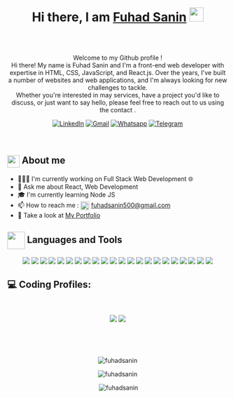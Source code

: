 <div align="center">
    <h1>Hi there, I am <a href="https://aromalsanthosh.com" target="_blank">Fuhad Sanin</a> <img
            src="https://media.giphy.com/media/hvRJCLFzcasrR4ia7z/giphy.gif" width="32"></h1>
    <br/><br/>
    <p>Welcome to my Github profile !<br />
Hi there! My name is Fuhad Sanin and I'm a front-end web developer with expertise in HTML, CSS, JavaScript, and React.js. Over the years, I've built a number of websites and web applications, and I'm always looking for new challenges to tackle. <br/>
      Whether you're interested in may services, have a project you'd like to discuss, or just want to say hello, please feel free to reach out to us using the contact .
 </p>
        <div>
<!--             <a href="https://twitter.com/fuhad500" target="_blank"><img alt="Twitter"
                    src="https://img.shields.io/badge/twitter-%231DA1F2.svg?&style=for-the-badge&logo=twitter&logoColor=white" /></a> -->
            <a href="https://www.linkedin.com/in/fuhad-sanin-b469a3217/" target="_blank"><img alt="LinkedIn"
                    src="https://img.shields.io/badge/linkedin-%230077B5.svg?&style=for-the-badge&logo=linkedin&logoColor=white" /></a>
            <a href="mailto:fuhadsanin500@gmail.com" target="_blank"><img alt="Gmail"
                    src="https://img.shields.io/badge/-Gmail-D14836?style=for-the-badge&logo=Gmail&logoColor=white" /></a>
            <a href="https://wa.me/918547635528/" target="_blank"><img alt="Whatsapp"
                    src="https://img.shields.io/badge/WhatsApp-25D366?style=for-the-badge&logo=whatsapp&logoColor=white" /></a>
            <a href="https://t.me/fuhadsanin"><img alt="Telegram"
                    src="https://img.shields.io/badge/telegram-%232CA5E0.svg?&style=for-the-badge&logo=telegram&logoColor=white"></a><br>
                    <img src="https://img.shields.io/badge/Blogger-FF5722?style=for-the-badge&logo=blogger&logoColor=white" alt="">
                    <a href=""></a>
                    <a href=""><img src="https://img.shields.io/badge/Instagram-E4405F?style=for-the-badge&logo=instagram&logoColor=white" alt=""></a>
                    <a href=""><img src="https://img.shields.io/badge/YouTube-FF0000?style=for-the-badge&logo=youtube&logoColor=white®" alt=""></a><br>
                    <br> 
        </div>
</div>

<div>
    <div>
        <h2><img align="center"
                src="https://emojis.slackmojis.com/emojis/images/1584726375/8272/blob-cool.gif?1584726375" width="28" />
            About me</h2>
        <ul>
                <li> 👨🏻‍💻 I'm currently working on Full Stack Web Development 🌐</li>
                <li> 💬 Ask me about React, Web Development</li>
                <li> 🎓 I'm currently learning Node JS </li>
            <li>📫 How to reach me : <img align="center"
                    src="https://emojis.slackmojis.com/emojis/images/1622508200/42507/email_open.png?1622508200" width="20" />
                <a href="" target="_blank">fuhadsanin500@gmail.com</a></li>
            <li>👀 Take a look at <a href="https://portfolio-test-fuhadsanin.vercel.app" target="_blank">My Portfolio</a></li>
        </ul>
    </div>



   <div align="center">
            <h2 align="left"><img src="https://emojis.slackmojis.com/emojis/images/1471045863/884/ninja.gif?1471045863" align="center"
                    width="40" /> Languages and Tools</h2>
                    <img src="https://img.shields.io/badge/java-%23ED8B00.svg?&style=for-the-badge&logo=java&logoColor=white" />
     <img src="https://img.shields.io/badge/javascript%20-%23323330.svg?&style=for-the-badge&logo=javascript&logoColor=%23F7DF1E" />            <img src="https://img.shields.io/badge/TypeScript-007ACC?style=for-the-badge&logo=typescript&logoColor=white" />
    <img src="https://img.shields.io/badge/Python-FFD43B?style=for-the-badge&logo=python&logoColor=darkgreen"/>
    <img src="https://img.shields.io/badge/c%20-%2300599C.svg?&style=for-the-badge&logo=c&logoColor=white"/>
    <img src="https://img.shields.io/badge/html5%20-%23E34F26.svg?&style=for-the-badge&logo=html5&logoColor=white"/>
    <img src="https://img.shields.io/badge/css3%20-%231572B6.svg?&style=for-the-badge&logo=css3&logoColor=white"/>
    <img src="https://img.shields.io/badge/git%20-%23F05033.svg?&style=for-the-badge&logo=git&logoColor=white"/>
    <img src="https://img.shields.io/badge/github%20-%23121011.svg?&style=for-the-badge&logo=github&logoColor=white"/>
        <img src="https://img.shields.io/badge/Postman-FF6C37?style=for-the-badge&logo=Postman&logoColor=white"/>
    <img src="https://camo.githubusercontent.com/268ac512e333b69600eb9773a8f80b7a251f4d6149642a50a551d4798183d621/68747470733a2f2f696d672e736869656c64732e696f2f62616467652f52656163742d3230323332413f7374796c653d666f722d7468652d6261646765266c6f676f3d7265616374266c6f676f436f6c6f723d363144414642"/>
    <img src="https://camo.githubusercontent.com/92dde1e7c42c013a5fce4dfeee0843f06710bfd38a610885e33a273c7eca0d22/68747470733a2f2f696d672e736869656c64732e696f2f62616467652f4e65746c6966792d3030433742373f7374796c653d666f722d7468652d6261646765266c6f676f3d6e65746c696679266c6f676f436f6c6f723d7768697465"/>
        <img src="https://img.shields.io/badge/next.js-000000?style=for-the-badge&logo=nextdotjs&logoColor=white"/>
    <img src="https://img.shields.io/badge/Bootstrap-563D7C?style=for-the-badge&logo=bootstrap&logoColor=white"/>
        <img src="https://img.shields.io/badge/Tailwind_CSS-38B2AC?style=for-the-badge&logo=tailwind-css&logoColor=white"/>
    <img src="https://img.shields.io/badge/npm-CB3837?style=for-the-badge&logo=npm&logoColor=white"/>
    <img src="https://img.shields.io/badge/Vercel-000000?style=for-the-badge&logo=vercel&logoColor=white"/>
    <img src="https://img.shields.io/badge/Brave-FF1B2D?style=for-the-badge&logo=Brave&logoColor=white"/>
    <img src="https://img.shields.io/badge/Visual_Studio_Code-0078D4?style=for-the-badge&logo=visual%20studio%20code&logoColor=white"/>
    <img src="https://img.shields.io/badge/sublime_text-%23575757.svg?&style=for-the-badge&logo=sublime-text&logoColor=important"/> 
    <img src="https://img.shields.io/badge/Figma-F24E1E?style=for-the-badge&logo=figma&logoColor=white"/>
    <img src="https://img.shields.io/badge/Canva-%2300C4CC.svg?&style=for-the-badge&logo=Canva&logoColor=white" />
 </div>
    
<h2 align="left"> 💻 Coding Profiles:</h2>
<br/>

<p align="center">
  <a href="https://www.hackerrank.com/dashboard"><img src="https://img.shields.io/badge/-Hackerrank-2EC866?style=for-the-badge&logo=HackerRank&logoColor=white"></a>
  <a href="https://leetcode.com/fuhadsanin500/"><img src="https://img.shields.io/badge/-LeetCode-FFA116?style=for-the-badge&logo=LeetCode&logoColor=black"></a>
  
</p>

<br/>
   
</p>


<br />

<div align="center">
    <p><img align-"left" src="https://github-readme-stats.vercel.app/api/top-langs?username=fuhadsanin&show_icons=true&locale=en&layout=compact" alt="fuhadsanin" /></p>
    <p><img src="https://github-readme-streak-stats.herokuapp.com/?user=fuhadsanin&" alt="fuhadsanin" /></p>
    <p>&nbsp;<img src="https://github-readme-stats.vercel.app/api?username=fuhadsanin&show_icons=true&locale=en" alt="fuhadsanin" /></p>
</div>




</div>




